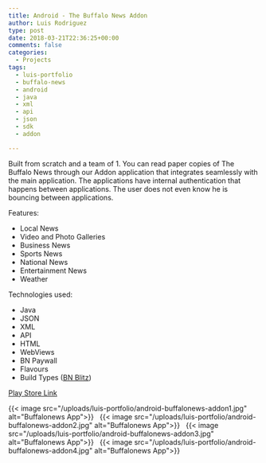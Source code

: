 ```yaml
---
title: Android - The Buffalo News Addon
author: Luis Rodriguez
type: post
date: 2018-03-21T22:36:25+00:00
comments: false
categories:
  - Projects
tags:
  - luis-portfolio
  - buffalo-news
  - android
  - java
  - xml
  - api
  - json
  - sdk
  - addon

---
```


Built from scratch and a team of 1. You can read paper copies of The Buffalo News through our Addon application that integrates seamlessly with the main application. The applications have internal authentication that happens between applications. The user does not even know he is bouncing between applications.


Features:

 - Local News
 - Video and Photo Galleries
 - Business News
 - Sports News
 - National News
 - Entertainment News
 - Weather

Technologies used:

 - Java
 - JSON
 - XML
 - API
 - HTML
 - WebViews
 - BN Paywall
 - Flavours
 - Build Types ([BN Blitz](/post/projects/android-bn-blitz))

[Play Store Link](https://play.google.com/store/apps/details?id=com.buffalonews.eedition.addon)

<!--more-->

{{< image src="/uploads/luis-portfolio/android-buffalonews-addon1.jpg" alt="Buffalonews App">}}
&nbsp;
{{< image src="/uploads/luis-portfolio/android-buffalonews-addon2.jpg" alt="Buffalonews App">}}
&nbsp;
{{< image src="/uploads/luis-portfolio/android-buffalonews-addon3.jpg" alt="Buffalonews App">}}
&nbsp;
{{< image src="/uploads/luis-portfolio/android-buffalonews-addon4.jpg" alt="Buffalonews App">}}


